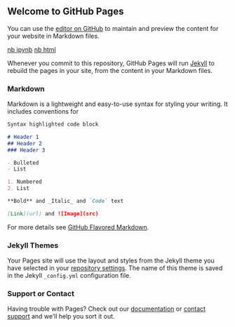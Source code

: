 ## Welcome to GitHub Pages

You can use the [editor on GitHub](https://github.com/doedotdev/doedotdev.github.io/edit/main/README.md) to maintain and preview the content for your website in Markdown files.

[nb ipynb](https://github.com/doedotdev/doedotdev.github.io/blob/main/nb.ipynb)
[nb html ](https://github.com/doedotdev/doedotdev.github.io/blob/main/nb.html)

Whenever you commit to this repository, GitHub Pages will run [Jekyll](https://jekyllrb.com/) to rebuild the pages in your site, from the content in your Markdown files.

### Markdown

Markdown is a lightweight and easy-to-use syntax for styling your writing. It includes conventions for

```markdown
Syntax highlighted code block

# Header 1
## Header 2
### Header 3

- Bulleted
- List

1. Numbered
2. List

**Bold** and _Italic_ and `Code` text

[Link](url) and ![Image](src)
```

For more details see [GitHub Flavored Markdown](https://guides.github.com/features/mastering-markdown/).

### Jekyll Themes

Your Pages site will use the layout and styles from the Jekyll theme you have selected in your [repository settings](https://github.com/doedotdev/doedotdev.github.io/settings). The name of this theme is saved in the Jekyll `_config.yml` configuration file.

### Support or Contact

Having trouble with Pages? Check out our [documentation](https://docs.github.com/categories/github-pages-basics/) or [contact support](https://support.github.com/contact) and we’ll help you sort it out.
